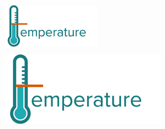 # <img src="public/images/temperature-logo.png" width="300" alt="logo">

![Logo](public/images/temperature-logo.png)
